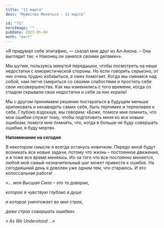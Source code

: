 ```yaml
---
title: "11 марта"
desc: "Мужество Меняться - 11 марта"

id: "71"
heroImage: ""
pubDate: 2023-05-04
moth: "mart"
---
```


«Я придумал себе эпитафию, — сказал мне друг из Ал-Анона. – Она выглядит так:
« Наконец он занялся своими делами»».

Мы шутим, пользуясь минутой передышки, чтобы посмотреть на наши недостатки с
юмористической стороны. Но если говорить серьезно, от них очень трудно
избавиться, а смех помогает. Когда мы смеемся над собой, нам легче смириться
со своими слабостями и простить себе свои несовершенства. Как мы изменились с
того времени, когда со стыдом скрывали свои недостатки и себя за них корили!

Мы с другом принимаем решение постараться в будущем меньше критиковать и
ненавидеть самих себя, быть терпимее и терпеливее к себе. Глубоко вздохнув, мы
говорим: «Боже, помоги мне помнить, что мои ошибки служат тому, чтобы
подготовить меня ко все новым ошибкам; помоги мне помнить, что, когда я больше
не буду совершать ошибки, я буду мертв».

**Напоминание на сегодня**

В некотором смысле я всегда останусь новичком. Передо мной будут возникать все
новые задачи, потому что жизнь – постоянное движение, и я тоже все время
меняюсь. Из-за того что все постоянно меняется, любой мой самый незначительный
шаг может привести к ошибке. На сегодняшний день я доволен уже одним тем, что
стараюсь. И это колоссальная работа!

_«… моя Высшая Сила – это то доверие,_

_которое я чувствую глубоко в душе_

_и которое уничтожает во мне страх,_

_даже страх совершать ошибки»._

_«_ _As_ _We_ _Understood_ _…»_
